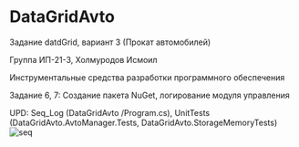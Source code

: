 # DataGridAvto

Задание datdGrid, вариант 3 (Прокат автомобилей)

Группа ИП-21-3, Холмуродов Исмоил

Инструментальные средства разработки программного обеспечения

Задание 6, 7: Создание пакета NuGet, логирование модуля управления


UPD: 
Seq_Log (DataGridAvto
/Program.cs), UnitTests (DataGridAvto.AvtoManager.Tests, DataGridAvto.StorageMemoryTests)
![seq](https://github.com/user-attachments/assets/3417fe89-a407-4020-9695-d1e9bac1c1a9)


